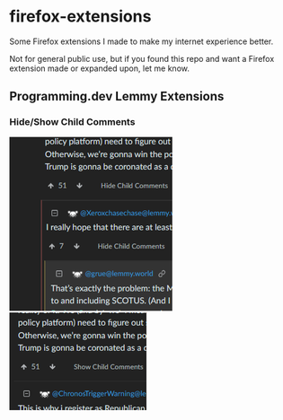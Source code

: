 # firefox-extensions
Some Firefox extensions I made to make my internet experience better.

Not for general public use, but if you found this repo and want a Firefox extension made or expanded upon,
let me know.

## Programming.dev Lemmy Extensions
### Hide/Show Child Comments
![Hide Child Comments](image-1.png)
![Show Child Comments](image-2.png)